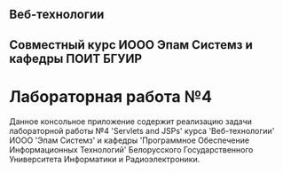 ## Веб-технологии
## Совместный курс ИООО Эпам Системз и кафедры ПОИТ БГУИР
# Лабораторная работа №4

Данное консольное приложение содержит реализацию задачи лабораторной работы №4 'Servlets and JSPs' курса 'Веб-технологии' ИООО 'Эпам Системз' и кафедры 'Программное Обеспечение Информационных Технологий' Белорусского Государственного Университета Информатики и Радиоэлектроники.
